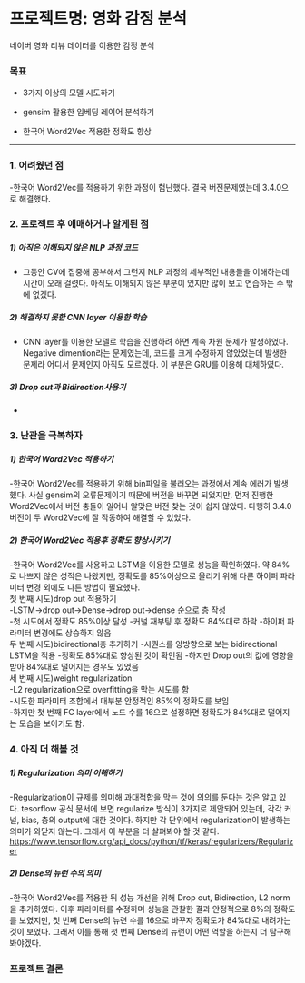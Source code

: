 # 프로젝트명: 영화 감정 분석

네이버 영화 리뷰 데이터를 이용한 감정 분석   

### 목표   
- 3가지 이상의 모델 시도하기   

- gensim 활용한 임베딩 레이어 분석하기   

- 한국어 Word2Vec 적용한 정확도 향상   
_________________________________________________________________________________
### 1. 어려웠던 점   
-한국어 Word2Vec를 적용하기 위한 과정이 험난했다. 결국 버전문제였는데 3.4.0으로 해결했다.   


### 2. 프로젝트 후 애매하거나 알게된 점
##### 1)  아직은 이해되지 않은 NLP 과정 코드    
- 그동안 CV에 집중해 공부해서 그런지 NLP 과정의 세부적인 내용들을 이해하는데 시간이 오래 걸렸다. 아직도 이해되지 않은 부분이 있지만 많이 보고 연습하는 수 밖에 없겠다.    
##### 2)  해결하지 못한 CNN layer 이용한 학습    
- CNN layer를 이용한 모델로 학습을 진행하려 하면 계속 차원 문제가 발생하였다. Negative dimention라는 문제였는데, 코드를 크게 수정하지 않았었는데 발생한 문제라 어디서 문제인지 아직도 모르겠다. 이 부분은 GRU를 이용해 대체하였다.   
##### 3)  Drop out과 Bidirection사용기   
- 


### 3. 난관을 극복하자
##### 1) 한국어 Word2Vec 적용하기   
-한국어 Word2Vec를 적용하기 위해 bin파일을 불러오는 과정에서 계속 에러가 발생했다. 사실 gensim의 오류문제이기 때문에 버전을 바꾸면 되었지만, 먼저 진행한 Word2Vec에서 버전 충돌이 일어나 알맞은 버전 찾는 것이 쉽지 않았다. 다행히 3.4.0 버전이 두 Word2Vec에 잘 작동하여 해결할 수 있었다.   

##### 2) 한국어 Word2Vec 적용후 정확도 향상시키기   
-한국어 Word2Vec를 사용하고 LSTM을 이용한 모델로 성능을 확인하였다. 약 84%로 나쁘지 않은 성적은 나왔지만, 정확도를 85%이상으로 올리기 위해 다른 하이퍼 파라미터 변경 외에도 다른 방법이 필요했다.   
첫 번째 시도)drop out 적용하기   
-LSTM->drop out->Dense->drop out->dense 순으로 층 작성   
-첫 시도에서 정확도 85%이상 달성
-커널 재부팅 후 정확도 84%대로 하락
-하이퍼 파라미터 변경에도 상승하지 않음   
두 번째 시도)bidirectional층 추가하기
-시퀀스를 양방향으로 보는 bidirectional LSTM을 적용
-정확도 85%대로 향상된 것이 확인됨
-하지만 Drop out의 값에 영향을 받아 84%대로 떨어지는 경우도 있었음   
세 번째 시도)weight regularization  
-L2 regularization으로 overfitting을 막는 시도를 함   
-시도한 파라미터 조합에서 대부분 안정적인 85%의 정확도를 보임   
-하지만 첫 번째 FC layer에서 노드 수를 16으로 설정하면 정확도가 84%대로 떨어지는 모습을 보이기도 함.   


### 4. 아직 더 해볼 것
##### 1) Regularization 의미 이해하기   
-Regularization이 규제를 의미해 과대적합을 막는 것에 의의를 둔다는 것은 알고 있다. tesorflow 공식 문서에 보면 regularize 방식이 3가지로 제안되어 있는데, 각각 커널, bias, 층의 output에 대한 것이다. 하지만 각 단위에서 regularization이 발생하는 의미가 와닫지 않는다. 그래서 이 부분을 더 살펴봐야 할 것 같다.   
https://www.tensorflow.org/api_docs/python/tf/keras/regularizers/Regularizer    
##### 2) Dense의 뉴런 수의 의미   
-한국어 Word2Vec를 적용한 뒤 성능 개선을 위해 Drop out, Bidirection, L2 norm을 추가하였다. 이후 파라미터를 수정하며 성능을 관찰한 결과 안정적으로 8%의 정확도를 보였지만, 첫 번째 Dense의 뉴련 수를 16으로 바꾸자 정확도가 84%대로 내려가는 것이 보였다. 그래서 이를 통해 첫 번째 Dense의 뉴런이 어떤 역할을 하는지 더 탐구해 봐야겠다.

### 프로젝트 결론